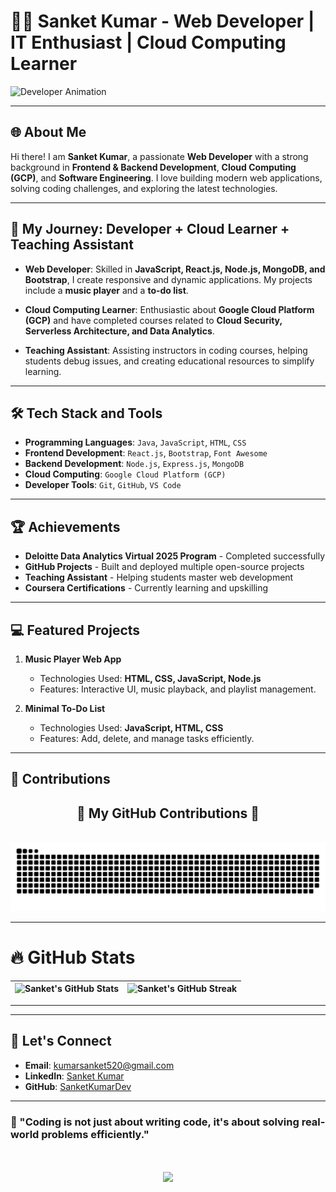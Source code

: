 # 👨‍💻 Sanket Kumar - Web Developer | IT Enthusiast | Cloud Computing Learner

![Developer Animation](https://media.giphy.com/media/l0HlHFRbmaZtBRhXG/giphy.gif)

---

## 🌐 About Me
Hi there! I am **Sanket Kumar**, a passionate **Web Developer** with a strong background in **Frontend & Backend Development**, **Cloud Computing (GCP)**, and **Software Engineering**. I love building modern web applications, solving coding challenges, and exploring the latest technologies.

---

## 🔧 My Journey: Developer + Cloud Learner + Teaching Assistant

- **Web Developer**: Skilled in **JavaScript, React.js, Node.js, MongoDB, and Bootstrap**, I create responsive and dynamic applications. My projects include a **music player** and a **to-do list**.
  
- **Cloud Computing Learner**: Enthusiastic about **Google Cloud Platform (GCP)** and have completed courses related to **Cloud Security, Serverless Architecture, and Data Analytics**.
  
- **Teaching Assistant**: Assisting instructors in coding courses, helping students debug issues, and creating educational resources to simplify learning.

---

## 🛠️ Tech Stack and Tools

- **Programming Languages**: `Java`, `JavaScript`, `HTML`, `CSS`
- **Frontend Development**: `React.js`, `Bootstrap`, `Font Awesome`
- **Backend Development**: `Node.js`, `Express.js`, `MongoDB`
- **Cloud Computing**: `Google Cloud Platform (GCP)`
- **Developer Tools**: `Git`, `GitHub`, `VS Code`

---

## 🏆 Achievements

- **Deloitte Data Analytics Virtual 2025 Program** - Completed successfully
- **GitHub Projects** - Built and deployed multiple open-source projects
- **Teaching Assistant** - Helping students master web development
- **Coursera Certifications** - Currently learning and upskilling

---

## 💻 Featured Projects

1. **Music Player Web App**  
   - Technologies Used: **HTML, CSS, JavaScript, Node.js**  
   - Features: Interactive UI, music playback, and playlist management.

2. **Minimal To-Do List**  
   - Technologies Used: **JavaScript, HTML, CSS**  
   - Features: Add, delete, and manage tasks efficiently.

---

## 🐍 Contributions

<div align="center">
  <h2>🐍 My GitHub Contributions 🐍</h2>
  <br>
  <img alt="github activity" src="https://raw.githubusercontent.com/aishworyann/aishworyann/output/github-contribution-grid-snake.svg" />
  <br/>
</div>
<hr/>

# 🔥 GitHub Stats
| ![Sanket's GitHub Stats](https://github-readme-stats.vercel.app/api?username=SanketKumarDev&rank_icon=percentile&show_icons=true&theme=tokyonight&bg_color=fff&title_color=0a1931&icon_color=0a1931&text_color=0A0209&border_color=0A0209&border_radius=8) | ![Sanket's GitHub Streak](https://github-readme-streak-stats.herokuapp.com/?user=SanketKumarDev&theme=tokyonight&border_radius=8) |
| -- | -- |
<hr>

---

## 💼 Let's Connect

- **Email**: kumarsanket520@gmail.com  
- **LinkedIn**: [Sanket Kumar](www.linkedin.com/in/sanket-kumar-dev/)  
- **GitHub**: [SanketKumarDev](https://github.com/SanketKumarDev)  

---

### 🌟 "Coding is not just about writing code, it's about solving real-world problems efficiently."
<h1 align="center">
    <img src="https://readme-typing-svg.herokuapp.com/?font=Righteous&size=35&center=true&vCenter=true&width=500&height=70&duration=4000&lines=Signing+OFF!+👋;" />
</h1>
